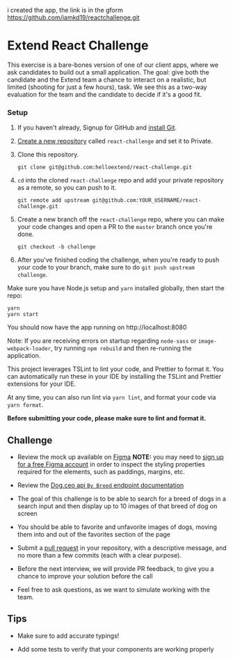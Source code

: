 i created the app, the link is in the gform
https://github.com/iamkd19/reactchallenge.git

# Extend React Challenge

This exercise is a bare-bones version of one of our client apps, where we ask candidates to build out a small application. The goal: give both the candidate and the Extend team a chance to interact on a realistic, but limited (shooting for just a few hours), task. We see this as a two-way evaluation for the team and the candidate to decide if it's a good fit.

### Setup

1. If you haven't already, Signup for GitHub and [install Git](https://git-scm.com/book/en/v2/Getting-Started-Installing-Git).

2. [Create a new repository](https://github.com/new) called `react-challenge` and set it to Private.

3. Clone this repository.

   `git clone git@github.com:helloextend/react-challenge.git`

4. `cd` into the cloned `react-challenge` repo and add your private repository as a remote, so you can push to it.

   `git remote add upstream git@github.com:YOUR_USERNAME/react-challenge.git`

5. Create a new branch off the `react-challenge` repo, where you can make your code changes and open a PR to the `master` branch once you're done.

   `git checkout -b challenge`

6. After you've finished coding the challenge, when you're ready to push your code to your branch, make sure to do `git push upstream challenge`.

Make sure you have Node.js setup and `yarn` installed globally, then start the repo:

```
yarn
yarn start
```

You should now have the app running on http://localhost:8080

Note: If you are receiving errors on startup regarding `node-sass` or `image-webpack-loader`, try running `npm rebuild` and then re-running the application.

This project leverages TSLint to lint your code, and Prettier to format it. You can automatically run these in your IDE by installing the TSLint and Prettier extensions for your IDE.

At any time, you can also run lint via `yarn lint`, and format your code via `yarn format`.

**Before submitting your code, please make sure to lint and format it.**

## Challenge
- Review the mock up available on [Figma](https://www.figma.com/file/GsigoCnExV2jjTBanMZwFr/Dog-Breeds)
**NOTE:** you may need to [sign up for a free Figma account](https://www.figma.com/signup) in order to inspect the styling properties required for the elements, such as paddings, margins, etc.

- Review the [Dog.ceo api `By Breed` endpoint documentation](https://dog.ceo/dog-api/documentation/breed)

- The goal of this challenge is to be able to search for a breed of dogs in a search input and then display up to 10 images of that breed of dog on screen

- You should be able to favorite and unfavorite images of dogs, moving them into and out of the favorites section of the page

- Submit a [pull request](https://help.github.com/en/github/collaborating-with-issues-and-pull-requests/creating-a-pull-request) in your repository, with a descriptive message, and no more than a few commits (each with a clear purpose).

- Before the next interview, we will provide PR feedback, to give you a chance to improve your solution before the call

- Feel free to ask questions, as we want to simulate working with the team.

## Tips
- Make sure to add accurate typings!

- Add some tests to verify that your components are working properly
